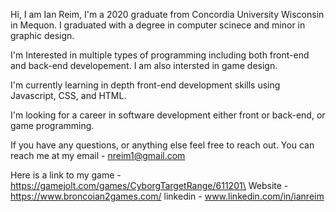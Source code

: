 Hi, I am Ian Reim, I'm a 2020 graduate from Concordia University Wisconsin in Mequon.  I graduated with a degree in computer scinece and  minor in graphic design.

I'm Interested in multiple types of programming including both front-end and back-end developement.  I am also intersted in game design.

I'm currently learning in depth front-end development skills using Javascript, CSS, and HTML.

I'm looking for a career in software development either front or back-end, or game programming.

If you have any questions, or anything else feel free to reach out.
You can reach me at my email - nreim1@gmail.com

Here is a link to my game - https://gamejolt.com/games/CyborgTargetRange/611201\
Website - https://www.broncoian2games.com/
linkedin - www.linkedin.com/in/ianreim






